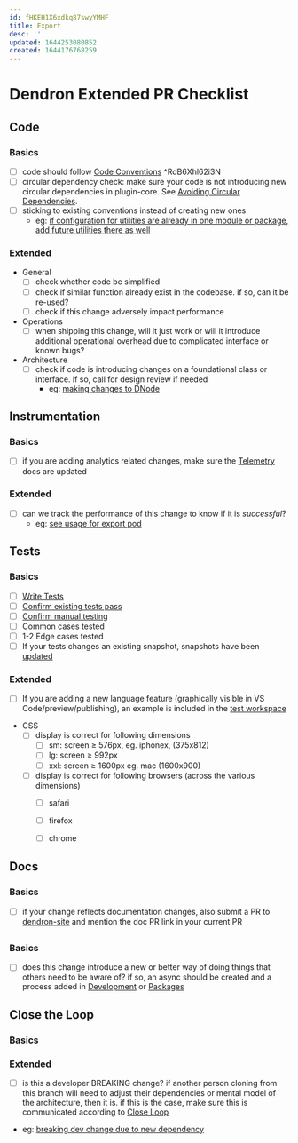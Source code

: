 ```yaml
---
id: fHKEH1X6xdkq87swyYMHF
title: Export
desc: ''
updated: 1644253080852
created: 1644176768259
---
```


# Dendron Extended PR Checklist

## Code

### Basics

- [ ] code should follow [Code Conventions](dev.process.code) ^RdB6Xhl62i3N
- [ ] circular dependency check: make sure your code is not introducing new circular dependencies in plugin-core.  See [Avoiding Circular Dependencies](dev.process.code.best-practices).
- [ ] sticking to existing conventions instead of creating new ones
  - eg: [if configuration for utilities are already in one module or package, add future utilities there as well](https://github.com/dendronhq/dendron/pull/1960#discussion_r786228021)

### Extended

- General
  - [ ] check whether code be simplified
  - [ ] check if similar function already exist in the codebase. if so, can it be re-used?
  - [ ] check if this change adversely impact performance
- Operations
  - [ ] when shipping this change, will it just work or will it introduce additional operational overhead due to complicated interface or known bugs?
- Architecture
  - [ ] check if code is introducing changes on a foundational class or interface. if so, call for design review if needed
    - eg: [making changes to DNode](https://github.com/dendronhq/dendron/pull/2158#pullrequestreview-854689586)



## Instrumentation

### Basics

- [ ] if you are adding analytics related changes, make sure the [Telemetry](https://wiki.dendron.so/notes/84df871b-9442-42fd-b4c3-0024e35b5f3c.html) docs are updated

### Extended

- [ ] can we track the performance of this change to know if it is _successful_?
  - eg: [see usage for export pod](https://github.com/dendronhq/dendron/pull/2190#pullrequestreview-855715612)



## Tests

### Basics

- [ ] [Write Tests](dev.process.qa.test) 
- [ ] [Confirm existing tests pass](dev.process.qa.test)
- [ ] [Confirm manual testing](dev.process.qa.test) 
- [ ] Common cases tested
- [ ] 1-2 Edge cases tested
- [ ] If your tests changes an existing snapshot, snapshots have been [updated](dev.process.qa.test)

### Extended

- [ ] If you are adding a new language feature (graphically visible in VS Code/preview/publishing), an example is included in the [test workspace](dev.ref.test-workspace)

- CSS
  - [ ] display is correct for following dimensions
    - [ ] sm: screen ≥ 576px, eg. iphonex, (375x812)
    - [ ] lg: screen ≥ 992px
    - [ ] xxl: screen ≥ 1600px eg. mac (1600x900)
  - [ ] display is correct for following browsers (across the various dimensions)
    - [ ] safari
    - [ ] firefox
    - [ ] chrome



## Docs

### Basics

- [ ] if your change reflects documentation changes, also submit a PR to [dendron-site](https://github.com/dendronhq/dendron-site) and mention the doc PR link in your current PR

## 


### Basics

- [ ] does this change introduce a new or better way of doing things that others need to be aware of? if so, an async should be created and a process added in [Development](dev) or [Packages](pkg)

## 



## Close the Loop

### Basics

### Extended

- [ ]  is this a developer BREAKING change? if another person cloning from this branch will need to adjust their dependencies or mental model of the architecture, then it is. if this is the case, make sure this is communicated according to [Close Loop](dev.process.close-loop)
  - eg: [breaking dev change due to new dependency](https://github.com/dendronhq/dendron/pull/2188#pullrequestreview-855696330)